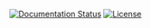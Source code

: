 [![Documentation Status](https://readthedocs.org/projects/quagga/badge/?version=latest)](http://quagga.readthedocs.org/en/latest/?badge=latest)
[![License](https://img.shields.io/:license-apache-green.svg)](http://www.apache.org/licenses/LICENSE-2.0)
